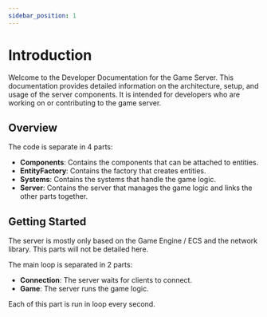 ```yaml
---
sidebar_position: 1
---
```


# Introduction

Welcome to the Developer Documentation for the Game Server. This documentation provides detailed information on the architecture, setup, and usage of the server components. It is intended for developers who are working on or contributing to the game server.

## Overview

The code is separate in 4 parts:
- **Components**: Contains the components that can be attached to entities.
- **EntityFactory**: Contains the factory that creates entities.
- **Systems**: Contains the systems that handle the game logic.
- **Server**: Contains the server that manages the game logic and links the other parts together.

## Getting Started

The server is mostly only based on the Game Engine / ECS and the network library. This parts will not be detailed here.

The main loop is separated in 2 parts:
- **Connection**: The server waits for clients to connect.
- **Game**: The server runs the game logic.

Each of this part is run in loop every second.
